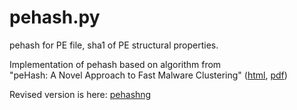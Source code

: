 # pehash.py 
pehash for PE file, sha1 of PE structural properties.

Implementation of pehash based on algorithm from   
"peHash: A Novel Approach to Fast Malware Clustering"
([html](https://www.usenix.org/legacy/event/leet09/tech/full_papers/wicherski/wicherski_html/),
 [pdf](https://www.usenix.org/legacy/event/leet09/tech/full_papers/wicherski/wicherski.pdf))

Revised version is here: [pehashng](https://github.com/AnyMaster/pehashng)
